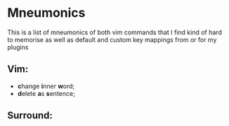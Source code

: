 # Mneumonics
This is a list of mneumonics of both vim commands that I find kind of hard to memorise as well as default and custom key mappings from or for my plugins

## Vim:
- **c**hange **i**nner **w**ord;
- **d**elete **a**s **s**entence;

## Surround:
